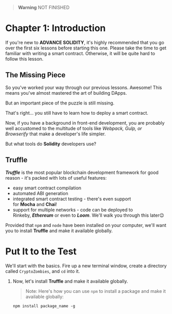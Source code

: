 > __Warning__ NOT FINISHED

# Chapter 1: Introduction

If you're new to **ADVANCE SOLIDITY**, it's highly recommended that you go over the first six lessons before starting this one. Please take the time to get familiar with writing a smart contract. Otherwise, it will be quite hard to follow this lesson.

## The Missing Piece

So you've worked your way through our previous lessons. Awesome! This means you've almost mastered the art of building DApps.

But an important piece of the puzzle is still missing.

That's right... you still have to learn how to deploy a smart contract.

Now, if you have a background in front-end development, you are probably well accustomed to the multitude of tools like _Webpack, Gulp, or Browserify_ that make a developer's life simpler.

But what tools do **Solidity** developers use?

## Truffle

**_Truffle_** is the most popular blockchain development framework for good reason - it's packed with lots of useful features:

* easy smart contract compilation
* automated ABI generation
* integrated smart contract testing - there's even support for **Mocha** and **Chai**!
* support for multiple networks - code can be deployed to Rinkeby, **_Ethereum_** or even to **_Loom_**. We'll walk you through this later😉

Provided that `npm` and `node` have been installed on your computer, we'll want you to install **Truffle** and make it available globally.

# Put It to the Test

We'll start with the basics. Fire up a new terminal window, create a directory called `CryptoZombies`, and `cd` into it.

1. Now, let's install **Truffle** and make it available globally.
    
    > Note: Here's how you can use `npm` to install a package and make it available globally:
    
    ```
    npm install package_name -g
    ```
